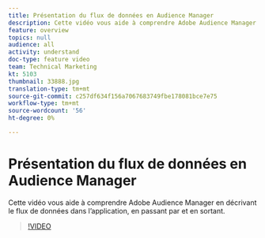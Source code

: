 ```yaml
---
title: Présentation du flux de données en Audience Manager
description: Cette vidéo vous aide à comprendre Adobe Audience Manager en décrivant le flux de données dans l’application, en passant par et en sortant.
feature: overview
topics: null
audience: all
activity: understand
doc-type: feature video
team: Technical Marketing
kt: 5103
thumbnail: 33888.jpg
translation-type: tm+mt
source-git-commit: c257df634f156a7067683749fbe178081bce7e75
workflow-type: tm+mt
source-wordcount: '56'
ht-degree: 0%

---
```



# Présentation du flux de données en Audience Manager

Cette vidéo vous aide à comprendre Adobe Audience Manager en décrivant le flux de données dans l’application, en passant par et en sortant.

>[!VIDEO](https://video.tv.adobe.com/v/33888/?quality=12)
